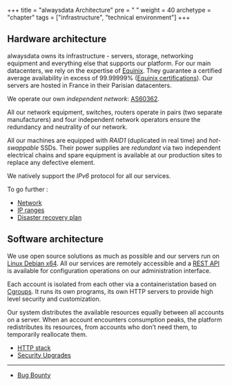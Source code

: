 +++
title = "alwaysdata Architecture"
pre = "<i class='fas fa-fw fa-atom'></i> "
weight = 40
archetype = "chapter"
tags = ["infrastructure", "technical environment"]
+++

## Hardware architecture

alwaysdata owns its infrastructure - servers, storage, networking equipment and everything else that supports our platform. For our main datacenters, we rely on the expertise of [Equinix](https://www.equinix.com/). They guarantee a certified average availability in excess of 99.99999% ([Equinix certifications](https://www.equinix.co.uk/data-centers/design/standards-compliance)). Our servers are hosted in France in their Parisian datacenters.

We operate our own *independent network*: [AS60362](http://as60362.net/).

All our network equipment, switches, routers operate in pairs (two separate manufacturers) and four independent network operators ensure the redundancy and neutrality of our network.

All our machines are equipped with *RAID1* (duplicated in real time) and *hot-swappable* SSDs. Their power supplies are *redundant* via two independent electrical chains and spare equipment is available at our production sites to replace any defective element.

We natively support the *IPv6* protocol for all our services.

To go further :
- [Network](security/network)
- [IP ranges](security/ip-ranges)
- [Disaster recovery plan](security/drp)

## Software architecture

We use open source solutions as much as possible and our servers run on [Linux Debian x64](https://www.debian.org/). All our services are remotely accessible and a [REST API](api) is available for configuration operations on our administration interface.

Each account is isolated from each other via a containeristation based on [Cgroups](https://en.wikipedia.org/wiki/Cgroups). It runs its own programs, its own HTTP servers to provide high level security and customization.

Our system distributes the available resources equally between all accounts on a server. When an account encounters consumption peaks, the platform redistributes its resources, from accounts who don’t need them, to temporarily reallocate them.

- [HTTP stack](sites/http-stack)
- [Security Upgrades](security/security-upgrades)

---
- [Bug Bounty](security/bug-bounty)
